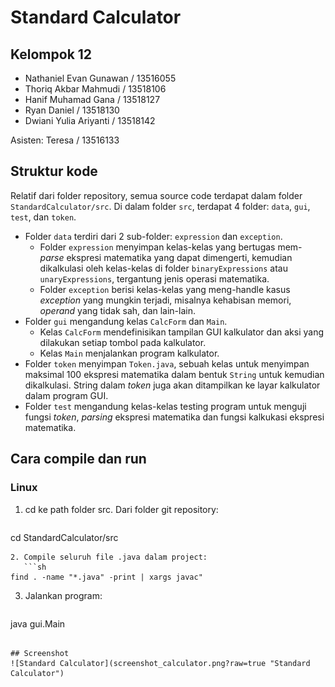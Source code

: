 # Standard Calculator
## Kelompok 12
* Nathaniel Evan Gunawan / 13516055
* Thoriq Akbar Mahmudi / 13518106
* Hanif Muhamad Gana / 13518127
* Ryan Daniel / 13518130
* Dwiani Yulia Ariyanti / 13518142

Asisten: Teresa / 13516133

## Struktur kode
Relatif dari folder repository, semua source code terdapat dalam folder `StandardCalculator/src`. Di dalam folder `src`, terdapat 4 folder: `data`, `gui`, `test`, dan `token`.

* Folder `data` terdiri dari 2 sub-folder: `expression` dan `exception`.
  * Folder `expression` menyimpan kelas-kelas yang bertugas mem-*parse* ekspresi matematika yang dapat dimengerti, kemudian dikalkulasi oleh kelas-kelas di folder `binaryExpressions` atau `unaryExpressions`, tergantung jenis operasi matematika.
  * Folder `exception` berisi kelas-kelas yang meng-handle kasus *exception* yang mungkin terjadi, misalnya kehabisan memori, *operand* yang tidak sah, dan lain-lain.
* Folder `gui` mengandung kelas `CalcForm` dan `Main`.
  * Kelas `CalcForm` mendefinisikan tampilan GUI kalkulator dan aksi yang dilakukan setiap tombol pada kalkulator.
  * Kelas `Main` menjalankan program kalkulator.
* Folder `token` menyimpan `Token.java`, sebuah kelas untuk menyimpan maksimal 100 ekspresi matematika dalam bentuk `String` untuk kemudian dikalkulasi. String dalam *token* juga akan ditampilkan ke layar kalkulator dalam program GUI.
* Folder `test` mengandung kelas-kelas testing program untuk menguji fungsi *token*, *parsing* ekspresi matematika dan fungsi kalkukasi ekspresi matematika.

## Cara compile dan run
### Linux
1. cd ke path folder src. Dari folder git repository:
   ```sh
cd StandardCalculator/src
```
2. Compile seluruh file .java dalam project:
   ```sh
find . -name "*.java" -print | xargs javac"
```
3. Jalankan program:
   ```sh
java gui.Main
```

## Screenshot
![Standard Calculator](screenshot_calculator.png?raw=true "Standard Calculator")
